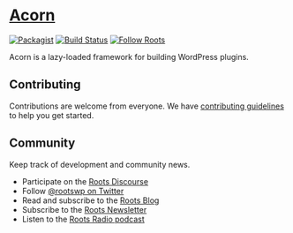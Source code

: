 # [Acorn](https://roots.io/acorn/)

[![Packagist](https://img.shields.io/packagist/vpre/roots/acorn.svg?style=flat-square)](https://packagist.org/packages/roots/acorn)
[![Build Status](https://img.shields.io/circleci/build/gh/roots/acorn?style=flat-square)](https://circleci.com/gh/roots/acorn)
[![Follow Roots](https://img.shields.io/twitter/follow/rootswp.svg?style=flat-square&color=1da1f2)](https://twitter.com/rootswp)

Acorn is a lazy-loaded framework for building WordPress plugins.

## Contributing

Contributions are welcome from everyone. We have [contributing guidelines](https://github.com/roots/guidelines/blob/master/CONTRIBUTING.md) to help you get started.

## Community

Keep track of development and community news.

* Participate on the [Roots Discourse](https://discourse.roots.io/)
* Follow [@rootswp on Twitter](https://twitter.com/rootswp)
* Read and subscribe to the [Roots Blog](https://roots.io/blog/)
* Subscribe to the [Roots Newsletter](https://roots.io/subscribe/)
* Listen to the [Roots Radio podcast](https://roots.io/podcast/)
